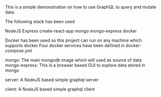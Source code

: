 This is a simple demonstration on how to use GraphQL to query and mutate data.

The following stack has been used

NodeJS
Express
create-react-app
mongo
mongo-express
docker

Docker has been used so this project can run on any machine which supports docker
Four docker services have been defined in docker-compose.yml

mongo: The main mongodb image which will used as source of data
mongo-express: This is a browser based GUI to explore data stored in mongo

server: A NodeJS based simple graphql server

client: A NodeJS based simple graphql client



